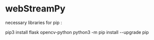 # webStreamPy


necessary libraries for pip :

pip3 install flask opencv-python
python3 -m pip install --upgrade pip

